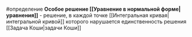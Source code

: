 #определение 
**Особое решение [[Уравнение в нормальной форме|уравнения]]** - решение, в каждой точке [[Интегральная кривая|интегральной кривой]] которого нарушается единственность решения [[Задача Коши|задачи Коши]]

